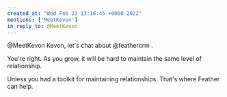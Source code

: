 ```yaml
---
created_at: "Wed Feb 23 13:16:45 +0000 2022"
mentions: ['MeetKevon']
in_reply_to: @MeetKevon
---
```


@MeetKevon Kevon, let's chat about @feathercrm .

You're right. As you grow, it will be hard to maintain the same level of relationship.

Unless you had a toolkit for maintaining relationships. That's where Feather can help.